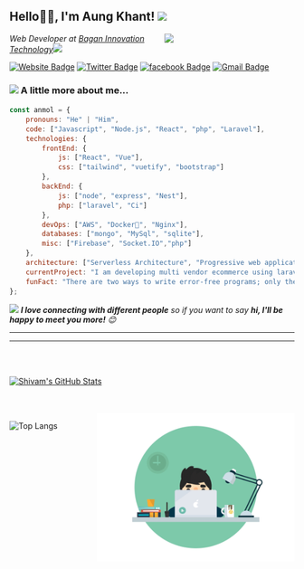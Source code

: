 <h2>Hello🙏🏻, I'm Aung Khant! <img src="https://media.giphy.com/media/12oufCB0MyZ1Go/giphy.gif" width="50"></h2>
<img align='right' src="https://media.giphy.com/media/M9gbBd9nbDrOTu1Mqx/giphy.gif" width="230">
<p><em>Web Developer at <a href="https://baganit.com/">Bagan Innovation Technology</a><img src="https://media.giphy.com/media/WUlplcMpOCEmTGBtBW/giphy.gif" width="30"> 
</em></p>

[![Website Badge](https://img.shields.io/badge/-aungkhant.me-47CCCC?style=flat&logo=Google-Chrome&logoColor=white&link=https://aungkhant.me)](https://aungbhonekhant.github.io/me)
[![Twitter Badge](https://img.shields.io/badge/-@aungkha16650025-1ca0f1?style=flat&labelColor=1ca0f1&logo=twitter&logoColor=white&link=https://twitter.com/aungkha16650025)](https://twitter.com/aungkha16650025)
[![facebook Badge](https://img.shields.io/badge/-@aungkhant-0a84ed?style=flat&logo=facebook&logoColor=white&link=https://www.facebook.com/winthtet.monkey/)](https://instagram.com/jlim_slam)
[![Gmail Badge](https://img.shields.io/badge/-aungbhonekhant.dev-c14438?style=flat&logo=Gmail&logoColor=white&link=mailto:aungbhonekhant.dev@gmail.com)](mailto:jessicalim813@gmail.com)

### <img src="https://media.giphy.com/media/VgCDAzcKvsR6OM0uWg/giphy.gif" width="50"> A little more about me...  

```javascript
const anmol = {
    pronouns: "He" | "Him",
    code: ["Javascript", "Node.js", "React", "php", "Laravel"],
    technologies: {
        frontEnd: {
            js: ["React", "Vue"],
            css: ["tailwind", "vuetify", "bootstrap"]
        },
        backEnd: {
            js: ["node", "express", "Nest"],
            php: ["laravel", "Ci"]
        },
        devOps: ["AWS", "Docker🐳", "Nginx"],
        databases: ["mongo", "MySql", "sqlite"],
        misc: ["Firebase", "Socket.IO","php"]
    },
    architecture: ["Serverless Architecture", "Progressive web applications", "Single page applications"],
    currentProject: "I am developing multi vendor ecommerce using laravel && node",
    funFact: "There are two ways to write error-free programs; only the third one works"
};
```

<img src="https://media.giphy.com/media/LnQjpWaON8nhr21vNW/giphy.gif" width="60"> <em><b>I love connecting with different people</b> so if you want to say <b>hi, I'll be happy to meet you more!</b> 😊</em>

---
<!--START_SECTION:waka-->
<hr>



<br/><br/>

[![Shivam's GitHub Stats](https://github-readme-stats.vercel.app/api?username=aungbhonekhant&show_icons=true&theme=dark)](https://github.com/aungbhonekhant)

<br/>

<br/>

<img src="https://github.com/nirala69/nirala69/blob/master/70804f7e25b11f29db904f2fa7b4cd9d.gif" width="350" align='right'>

![Top Langs](https://github-readme-stats.vercel.app/api/top-langs/?username=aungbhonekhant&show_icons=true&theme=dark)

<br><br>

